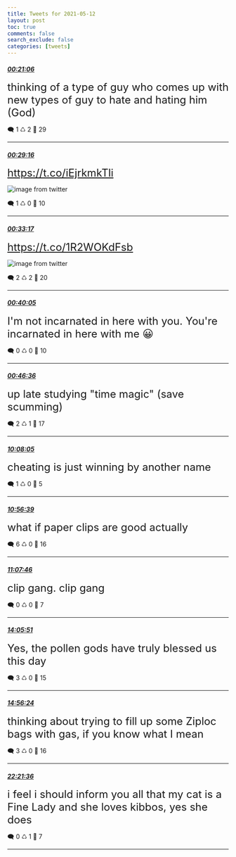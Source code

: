 ```yaml
---
title: Tweets for 2021-05-12
layout: post
toc: true
comments: false
search_exclude: false
categories: [tweets]
---
```



#### <a href = "https://twitter.com/deepfates/status/1392364192032694273">*00:21:06*</a>

<font size="5">thinking of a type of guy who comes up with new types of guy to hate and hating him (God)</font>



🗨️ 1 ♺ 2 🤍  29   

---
    
#### <a href = "https://twitter.com/deepfates/status/1392366247010992133">*00:29:16*</a>

<font size="5"> https://t.co/iEjrkmkTli</font>

![image from twitter](/fastpages//images/E1KtuGcVkAQ_8dP.jpg)


🗨️ 1 ♺ 0 🤍  10   

---
    
#### <a href = "https://twitter.com/deepfates/status/1392367255170600962">*00:33:17*</a>

<font size="5"> https://t.co/1R2WOKdFsb</font>

![image from twitter](/fastpages//images/E1KuowbVgAMa_la.jpg)


🗨️ 2 ♺ 2 🤍  20   

---
    
#### <a href = "https://twitter.com/deepfates/status/1392368966408957952">*00:40:05*</a>

<font size="5">I'm not incarnated in here with you. You're incarnated in here with me 😀</font>



🗨️ 0 ♺ 0 🤍  10   

---
    
#### <a href = "https://twitter.com/deepfates/status/1392370606658658304">*00:46:36*</a>

<font size="5">up late studying "time magic" (save scumming)</font>



🗨️ 2 ♺ 1 🤍  17   

---
    
#### <a href = "https://twitter.com/deepfates/status/1392511911166496769">*10:08:05*</a>

<font size="5">cheating is just winning by another name</font>



🗨️ 1 ♺ 0 🤍  5   

---
    
#### <a href = "https://twitter.com/deepfates/status/1392524133334806530">*10:56:39*</a>

<font size="5">what if paper clips are good actually</font>



🗨️ 6 ♺ 0 🤍  16   

---
    
#### <a href = "https://twitter.com/deepfates/status/1392526929853509636">*11:07:46*</a>

<font size="5">clip gang. clip gang</font>



🗨️ 0 ♺ 0 🤍  7   

---
    
#### <a href = "https://twitter.com/deepfates/status/1392571747342323712">*14:05:51*</a>

<font size="5">Yes, the pollen gods have truly blessed us this day</font>



🗨️ 3 ♺ 0 🤍  15   

---
    
#### <a href = "https://twitter.com/deepfates/status/1392584467982602240">*14:56:24*</a>

<font size="5">thinking about trying to fill up some Ziploc bags with gas, if you know what I mean</font>



🗨️ 3 ♺ 0 🤍  16   

---
    
#### <a href = "https://twitter.com/deepfates/status/1392696505157382144">*22:21:36*</a>

<font size="5">i feel i should inform you all that my cat is a Fine Lady and she loves kibbos, yes she does</font>



🗨️ 0 ♺ 1 🤍  7   

---
    
            

